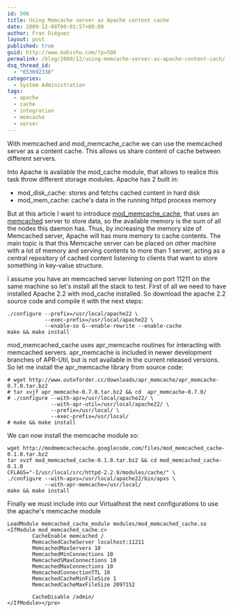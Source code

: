 ```yaml
---
id: 506
title: Using Memcache server as Apache content cache
date: 2009-12-08T00:01:57+00:00
author: Fran Diéguez
layout: post
published: true
guid: http://www.mabishu.com/?p=506
permalink: /blog/2009/12/using-memcache-server-as-apache-content-cach/
dsq_thread_id:
  - "653692338"
categories:
  - System Administration
tags:
  - apache
  - cache
  - integration
  - memcache
  - server
---
```

With memcached and mod_memcache_cache we can use the memcached server as a content cache. This allows us share content of cache between different servers.

Into Apache is available the mod_cache module, that allows to realice this task throw different storage modules. Apache has 2 built in:

- mod_disk_cache: stores and fetchs cached content in hard disk
- mod_mem_cache: cache's data in the running httpd process memory

But at this article I want to introduce
[mod_memcache_cache](http://code.google.com/p/modmemcachecache/ "Google Code - mod_memcache_cache"),
that uses an [memcached](http://memcached.org/ "Memcache web site")
server to store data, so the available memory is the sum of all the
nodes this daemon has. Thus, by increasing the memory size of Memcached
server, Apache will has more memory to cache contents. The main topic is
that this Memcache server can be placed on other machine with a lot of
memory and serving contents to more than 1 server, acting as a central
repository of cached content listening to clients that want to store
something in key-value structure.

I assume you have an memcached server listening on port 11211 on the same machine so let's install all the stack to test. First of all we need to have installed Apache 2.2 with mod_cache installed. So download the apache 2.2 source code and compile it with the next steps:

```
./configure --prefix=/usr/local/apache22 \
            --exec-prefix=/usr/local/apache22 \
            --enable-so G--enable-rewrite --enable-cache
make && make install
```

mod_memcached_cache uses apr_memcache routines for interacting with memcached servers. apr_memcache is included in newer development branches of APR-Util, but is not available in the current released versions. So let me install the apr_memcache library from source code:

```
# wget http://www.outoforder.cc/downloads/apr_memcache/apr_memcache-0.7.0.tar.bz2
# tar xvjf apr_memcache-0.7.0.tar.bz2 && cd  apr_memcache-0.7.0/
# ./configure --with-apr=/usr/local/apache22/ \
              --with-apr-util=/usr/local/apache22/ \
              --prefix=/usr/local/ \
              --exec-prefix=/usr/local/
# make && make install
```

We can now install the memcache module so:

```
wget http://modmemcachecache.googlecode.com/files/mod_memcached_cache-0.1.0.tar.bz2
tar xvzf mod_memcached_cache-0.1.0.tar.bz2 && cd mod_memcached_cache-0.1.0
CFLAGS="-I/usr/local/src/httpd-2.2.9/modules/cache/" \
./configure --with-apxs=/usr/local/apache22/bin/apxs \
            --with-apr-memcache=/usr/local/
make && make install
```

Finally we must include into our Virtualhost the next configurations to use the apache's memcache module

```
LoadModule memcached_cache_module modules/mod_memcached_cache.so
<IfModule mod_memcached_cache.c>
        CacheEnable memcached /
        MemcachedCacheServer localhost:11211
        MemcachedMaxServers 10
        MemcachedMinConnections 10
        MemcachedSMaxConnections 10
        MemcachedMaxConnections 10
        MemcachedConnectionTTL 10
        MemcachedCacheMinFileSize 1
        MemcachedCacheMaxFileSize 2097152

        CacheDisable /admin/
</IfModule></pre>
